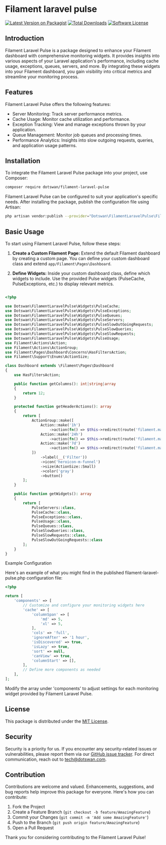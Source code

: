 # Filament laravel pulse

[![Latest Version on Packagist][ico-version]][link-packagist]
[![Total Downloads][ico-downloads]][link-downloads]
[![Software License][ico-license]][link-license]



## Introduction

Filament Laravel Pulse is a package designed to enhance your Filament dashboard with comprehensive monitoring widgets. It provides insights into various aspects of your Laravel application's performance, including cache usage, exceptions, queues, servers, and more. By integrating these widgets into your Filament dashboard, you gain visibility into critical metrics and streamline your monitoring process.


## Features

Filament Laravel Pulse offers the following features:

- Server Monitoring: Track server performance metrics.
- Cache Usage: Monitor cache utilization and performance.
- Exception Tracking: View and manage exceptions thrown by your application.
- Queue Management: Monitor job queues and processing times.
- Performance Analytics: Insights into slow outgoing requests, queries, and application usage patterns.

## Installation

To integrate the Filament Laravel Pulse package into your project, use Composer:

```bash
composer require dotswan/filament-laravel-pulse
```

Filament Laravel Pulse can be configured to suit your application's specific needs. 
After installing the package, publish the configuration file using Artisan:

```bash
php artisan vendor:publish --provider="Dotswan\FilamentLaravelPulse\FilamentLaravelPulseServiceProvider"
```

## Basic Usage

To start using Filament Laravel Pulse, follow these steps:

1. **Create a Custom Filament Page:** Extend the default Filament dashboard by creating a custom page. You can define your custom dashboard class and extend `app/Filament\Pages\Dashboard`.

2. **Define Widgets:** Inside your custom dashboard class, define which widgets to include. Use the provided Pulse widgets (PulseCache, PulseExceptions, etc.) to display relevant metrics.

```php

<?php

use Dotswan\FilamentLaravelPulse\Widgets\PulseCache;
use Dotswan\FilamentLaravelPulse\Widgets\PulseExceptions;
use Dotswan\FilamentLaravelPulse\Widgets\PulseQueues;
use Dotswan\FilamentLaravelPulse\Widgets\PulseServers;
use Dotswan\FilamentLaravelPulse\Widgets\PulseSlowOutGoingRequests;
use Dotswan\FilamentLaravelPulse\Widgets\PulseSlowQueries;
use Dotswan\FilamentLaravelPulse\Widgets\PulseSlowRequests;
use Dotswan\FilamentLaravelPulse\Widgets\PulseUsage;
use Filament\Actions\Action;
use Filament\Actions\ActionGroup;
use Filament\Pages\Dashboard\Concerns\HasFiltersAction;
use Filament\Support\Enums\ActionSize;

class Dashboard extends \Filament\Pages\Dashboard
{
    use HasFiltersAction;

    public function getColumns(): int|string|array
    {
        return 12;
    }

    protected function getHeaderActions(): array
    {
        return [
            ActionGroup::make([
                Action::make('1h')
                    ->action(fn() => $this->redirect(route('filament.manager.pages.dashboard'))),
                Action::make('24h')
                    ->action(fn() => $this->redirect(route('filament.manager.pages.dashboard', ['period' => '24_hours']))),
                Action::make('7d')
                    ->action(fn() => $this->redirect(route('filament.manager.pages.dashboard', ['period' => '7_days']))),
            ])
                ->label(__('Filter'))
                ->icon('heroicon-m-funnel')
                ->size(ActionSize::Small)
                ->color('gray')
                ->button()
        ];
    }

    public function getWidgets(): array
    {
        return [
            PulseServers::class,
            PulseCache::class,
            PulseExceptions::class,
            PulseUsage::class,
            PulseQueues::class,
            PulseSlowQueries::class,
            PulseSlowRequests::class,
            PulseSlowOutGoingRequests::class
        ];
    }
}
```

Example Configuration

Here's an example of what you might find in the published filament-laravel-pulse.php configuration file:

```php
<?php

return [
    'components' => [
        // Customize and configure your monitoring widgets here
        'cache' => [
            'columnSpan' => [
                'md' => 5,
                'xl' => 5,
            ],
            'cols' => 'full',
            'ignoreAfter' => '1 hour',
            'isDiscovered' => true,
            'isLazy' => true,
            'sort' => null,
            'canView' => true,
            'columnStart' => [],
        ],
        // Define more components as needed
    ],
];

```
Modify the array under 'components' to adjust settings for each monitoring widget provided by Filament Laravel Pulse.

## License

This package is distributed under the [MIT License](link-to-your-license).

## Security

Security is a priority for us. If you encounter any security-related issues or vulnerabilities, please report them via our [GitHub issue tracker][link-github-issue]. For direct communication, reach out to [tech@dotswan.com](mailto:tech@dotswan.com).

## Contribution

Contributions are welcome and valued. Enhancements, suggestions, and bug reports help improve this package for everyone. Here's how you can contribute:

1. Fork the Project
2. Create a Feature Branch (`git checkout -b feature/AmazingFeature`)
3. Commit your Changes (`git commit -m 'Add some AmazingFeature'`)
4. Push to the Branch (`git push origin feature/AmazingFeature`)
5. Open a Pull Request

Thank you for considering contributing to the Filament Laravel Pulse!

[ico-version]: https://img.shields.io/packagist/v/dotswan/filament-laravel-pulse.svg?style=flat-square
[ico-license]: https://img.shields.io/badge/license-MIT-brightgreen.svg?style=flat-square
[ico-downloads]: https://img.shields.io/packagist/dt/dotswan/filament-laravel-pulse.svg?style=flat-square

[link-packagist]: https://packagist.org/packages/dotswan/filament-laravel-pulse
[link-license]: https://github.com/dotswan/filament-laravel-pulse/blob/master/LICENSE.md
[link-downloads]: https://packagist.org/packages/dotswan/filament-laravel-pulse
[link-github-issue]: https://github.com/dotswan/filament-laravel-pulse/issues
